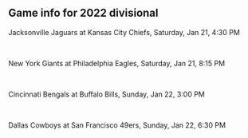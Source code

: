 ## Game info for 2022 divisional
Jacksonville Jaguars at Kansas City Chiefs, Saturday, Jan 21, 4:30 PM


<br/>

New York Giants at Philadelphia Eagles, Saturday, Jan 21, 8:15 PM


<br/>

Cincinnati Bengals at Buffalo Bills, Sunday, Jan 22, 3:00 PM


<br/>

Dallas Cowboys at San Francisco 49ers, Sunday, Jan 22, 6:30 PM

